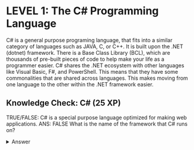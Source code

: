 # LEVEL 1: The C# Programming Language

C# is a general purpose programing language, that fits into a similar 
category of languages such as JAVA, C, or C++. It is built upon the 
.NET (dotnet) framework. There is a Base Class Library (BCL), which 
are thousands of pre-built pieces of code to help make your life as a 
programmer easier.
C# shares the .NET ecosystem with other languages like Visual Basic, 
F#, and PowerShell. This means that they have some commonalities that 
are shared across languages. This makes moving from one language to the 
other within the .NET framework easier. 

## Knowledge Check: C# (25 XP)
TRUE/FALSE: C# is a special purpose language optimized for making web applications. ANS: FALSE
What is the name of the framework that C# runs on? 

<details>
<summary>Answer</summary>
False
</details>
